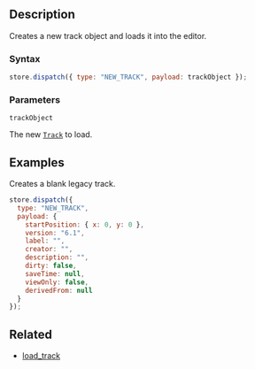 ## Description

Creates a new track object and loads it into the editor.

### Syntax

```js
store.dispatch({ type: "NEW_TRACK", payload: trackObject });
```

### Parameters

`trackObject`

The new [`Track`](../External/track.js) to load.

## Examples

Creates a blank legacy track.

```js
store.dispatch({
  type: "NEW_TRACK",
  payload: {
    startPosition: { x: 0, y: 0 },
    version: "6.1",
    label: "",
    creator: "",
    description: "",
    dirty: false,
    saveTime: null,
    viewOnly: false,
    derivedFrom: null
  }
});
```

## Related

- [load_track](./load_track.md)
